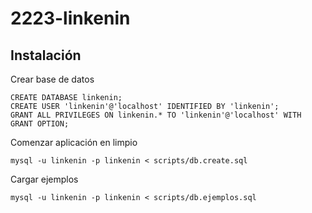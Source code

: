 # 2223-linkenin

## Instalación

Crear base de datos

```
CREATE DATABASE linkenin;
CREATE USER 'linkenin'@'localhost' IDENTIFIED BY 'linkenin';
GRANT ALL PRIVILEGES ON linkenin.* TO 'linkenin'@'localhost' WITH GRANT OPTION;
```

Comenzar aplicación en limpio
```
mysql -u linkenin -p linkenin < scripts/db.create.sql
```

Cargar ejemplos
```
mysql -u linkenin -p linkenin < scripts/db.ejemplos.sql
```
